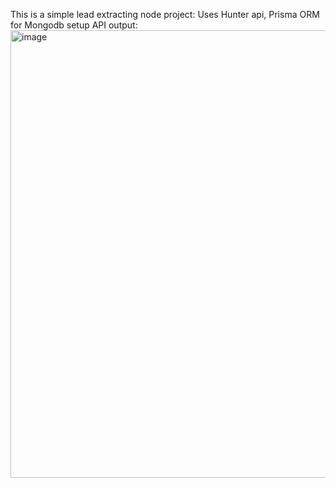 This is a simple lead extracting node project:
Uses Hunter api, Prisma ORM for Mongodb setup
API output:
<img width="1496" height="716" alt="image" src="https://github.com/user-attachments/assets/fe57d890-0649-4e4d-8a74-47b8327384d1" />
